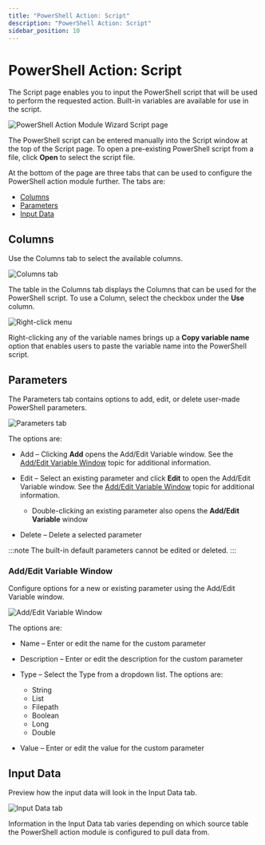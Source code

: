```yaml
---
title: "PowerShell Action: Script"
description: "PowerShell Action: Script"
sidebar_position: 10
---
```


# PowerShell Action: Script

The Script page enables you to input the PowerShell script that will be used to perform the
requested action. Built-in variables are available for use in the script.

![PowerShell Action Module Wizard Script page](/images/accessanalyzer/11.6/admin/action/powershell/script.webp)

The PowerShell script can be entered manually into the Script window at the top of the Script page.
To open a pre-existing PowerShell script from a file, click **Open** to select the script file.

At the bottom of the page are three tabs that can be used to configure the PowerShell action module
further. The tabs are:

- [Columns](#columns)
- [Parameters](#parameters)
- [Input Data](#input-data)

## Columns

Use the Columns tab to select the available columns.

![Columns tab](/images/accessanalyzer/11.6/admin/action/powershell/scriptcolumns.webp)

The table in the Columns tab displays the Columns that can be used for the PowerShell script. To use
a Column, select the checkbox under the **Use** column.

![Right-click menu](/images/accessanalyzer/11.6/admin/action/powershell/scriptrightclickoption.webp)

Right-clicking any of the variable names brings up a **Copy variable name** option that enables
users to paste the variable name into the PowerShell script.

## Parameters

The Parameters tab contains options to add, edit, or delete user-made PowerShell parameters.

![Parameters tab](/images/accessanalyzer/11.6/admin/action/powershell/scriptparamters.webp)

The options are:

- Add – Clicking **Add** opens the Add/Edit Variable window. See the
  [Add/Edit Variable Window](#addedit-variable-window) topic for additional information.
- Edit – Select an existing parameter and click **Edit** to open the Add/Edit Variable window. See
  the [Add/Edit Variable Window](#addedit-variable-window) topic for additional information.

    - Double-clicking an existing parameter also opens the **Add/Edit Variable** window

- Delete – Delete a selected parameter

:::note
The built-in default parameters cannot be edited or deleted.
:::


### Add/Edit Variable Window

Configure options for a new or existing parameter using the Add/Edit Variable window.

![Add/Edit Variable Window](/images/accessanalyzer/11.6/admin/action/powershell/addeditvariable.webp)

The options are:

- Name – Enter or edit the name for the custom parameter
- Description – Enter or edit the description for the custom parameter
- Type – Select the Type from a dropdown list. The options are:

    - String
    - List
    - Filepath
    - Boolean
    - Long
    - Double

- Value – Enter or edit the value for the custom parameter

## Input Data

Preview how the input data will look in the Input Data tab.

![Input Data tab](/images/accessanalyzer/11.6/admin/action/powershell/scriptinputdata.webp)

Information in the Input Data tab varies depending on which source table the PowerShell action
module is configured to pull data from.

